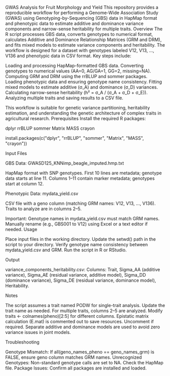 GWAS Analysis for Fruit Morphology and Yield
This repository provides a reproducible workflow for performing a Genome-Wide Association Study (GWAS) using Genotyping-by-Sequencing (GBS) data in HapMap format and phenotypic data to estimate additive and dominance variance components and narrow-sense heritability for multiple traits.
Overview
The R script processes GBS data, converts genotypes to numerical format, calculates Additive and Dominance Relationship Matrices (GRM and DRM), and fits mixed models to estimate variance components and heritability. The workflow is designed for a dataset with genotypes labeled V12, V13, ..., V136 and phenotypic data in CSV format.
Key steps include:

Loading and processing HapMap-formatted GBS data.
Converting genotypes to numerical values (AA=0, AG/GA=1, GG=2, missing=NA).
Computing GRM and DRM using the rrBLUP and sommer packages.
Loading phenotypic data and ensuring genotype name consistency.
Fitting mixed models to estimate additive (σ_A) and dominance (σ_D) variances.
Calculating narrow-sense heritability (h² = σ_A / (σ_A + σ_D + σ_E)).
Analyzing multiple traits and saving results to a CSV file.

This workflow is suitable for genetic variance partitioning, heritability estimation, and understanding the genetic architecture of complex traits in agricultural research.
Prerequisites
Install the required R packages:

dplyr
rrBLUP
sommer
Matrix
MASS
crayon

install.packages(c("dplyr", "rrBLUP", "sommer", "Matrix", "MASS", "crayon"))

Input Files

GBS Data: GWASD125_KNNimp_beagle_imputed.hmp.txt

HapMap format with SNP genotypes.
First 10 lines are metadata; genotype data starts at line 11.
Columns 1–11 contain marker metadata; genotypes start at column 12.


Phenotypic Data: mydata_yield.csv

CSV file with a geno column (matching GRM names: V12, V13, ..., V136).
Traits to analyze are in columns 2–5.



Important: Genotype names in mydata_yield.csv must match GRM names. Manually rename (e.g., GBS001 to V12) using Excel or a text editor if needed.
Usage

Place input files in the working directory.
Update the setwd() path in the script to your directory.
Verify genotype name consistency between mydata_yield.csv and GRM.
Run the script in R or RStudio.

Output

variance_components_heritability.csv:
Columns: Trait, Sigma_AA (additive variance), Sigma_AE (residual variance, additive model), Sigma_DD (dominance variance), Sigma_DE (residual variance, dominance model), Heritability.



Notes

The script assumes a trait named PODW for single-trait analysis. Update the trait name as needed.
For multiple traits, columns 2–5 are analyzed. Modify traits <- colnames(pheno)[2:5] for different columns.
Epistatic matrix calculation (E.mat) is commented out to save resources. Uncomment if required.
Separate additive and dominance models are used to avoid zero variance issues in joint models.

Troubleshooting

Genotype Mismatch: If all(geno_names_pheno == geno_names_grm) is FALSE, ensure geno column matches GRM names.
Unrecognized Genotypes: Non-standard genotype calls are set to NA. Check the HapMap file.
Package Issues: Confirm all packages are installed and loaded.


 
